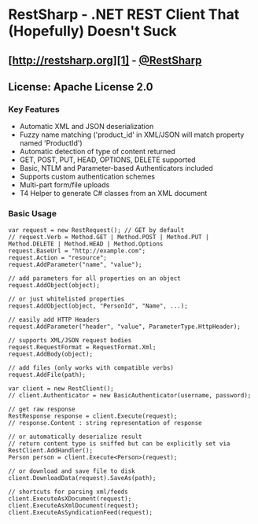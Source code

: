 # RestSharp - .NET REST Client That (Hopefully) Doesn't Suck  
## [http://restsharp.org][1] - [@RestSharp][2]  

## License: Apache License 2.0  

### Key Features

* Automatic XML and JSON deserialization
* Fuzzy name matching ('product_id' in XML/JSON will match property named 'ProductId')
* Automatic detection of type of content returned
* GET, POST, PUT, HEAD, OPTIONS, DELETE supported
* Basic, NTLM and Parameter-based Authenticators included
* Supports custom authentication schemes
* Multi-part form/file uploads
* T4 Helper to generate C# classes from an XML document

### Basic Usage

    var request = new RestRequest(); // GET by default
    // request.Verb = Method.GET | Method.POST | Method.PUT | Method.DELETE | Method.HEAD | Method.Options
    request.BaseUrl = "http://example.com";
    request.Action = "resource";
    request.AddParameter("name", "value");

    // add parameters for all properties on an object
    request.AddObject(object);

    // or just whitelisted properties
    request.AddObject(object, "PersonId", "Name", ...);
    
    // easily add HTTP Headers
    request.AddParameter("header", "value", ParameterType.HttpHeader);

    // supports XML/JSON request bodies
    request.RequestFormat = RequestFormat.Xml;
    request.AddBody(object);

    // add files (only works with compatible verbs)
    request.AddFile(path);
    
    var client = new RestClient();
    // client.Authenticator = new BasicAuthenticator(username, password);
    
    // get raw response
    RestResponse response = client.Execute(request);
    // response.Content : string representation of response
    
    // or automatically deserialize result
    // return content type is sniffed but can be explicitly set via RestClient.AddHandler();
    Person person = client.Execute<Person>(request);

    // or download and save file to disk
    client.DownloadData(request).SaveAs(path);

    // shortcuts for parsing xml/feeds
    client.ExecuteAsXDocument(request);
    client.ExecuteAsXmlDocument(request);
    client.ExecuteAsSyndicationFeed(request);
 
  [1]: http://restsharp.org
  [2]: http://twitter.com/RestSharp